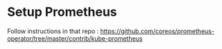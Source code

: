 # Setup Prometheus

Follow instructions in that repo :
https://github.com/coreos/prometheus-operator/tree/master/contrib/kube-prometheus
